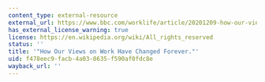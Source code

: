 ```yaml
---
content_type: external-resource
external_url: https://www.bbc.com/worklife/article/20201209-how-our-views-on-work-have-changed-forever
has_external_license_warning: true
license: https://en.wikipedia.org/wiki/All_rights_reserved
status: ''
title: '"How Our Views on Work Have Changed Forever."'
uid: f478eec9-facb-4a03-8635-f590af0fdc8e
wayback_url: ''
---
```

